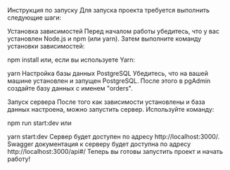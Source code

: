 
Инструкция по запуску
Для запуска проекта требуется выполнить следующие шаги:

Установка зависимостей
Перед началом работы убедитесь, что у вас установлен Node.js и npm (или yarn). Затем выполните команду установки зависимостей:


npm install
или, если вы используете Yarn:


yarn
Настройка базы данных PostgreSQL
Убедитесь, что на вашей машине установлен и запущен PostgreSQL. После этого в pgAdmin создайте базу данных с именем "orders".

Запуск сервера
После того как зависимости установлены и база данных настроена, можно запустить сервер. Используйте команду:


npm run start:dev
или

yarn start:dev
Сервер будет доступен по адресу http://localhost:3000/.
Swagger документация к серверу будет доступна по адресу http://localhost:3000/api#/
Теперь вы готовы запустить проект и начать работу!
